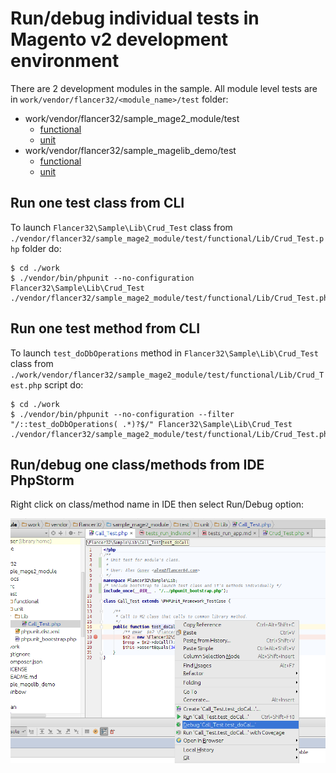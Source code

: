 # Run/debug individual tests in Magento v2 development environment

There are 2 development modules in the sample. 
All module level tests are in `work/vendor/flancer32/<module_name>/test` folder:

* work/vendor/flancer32/sample_mage2_module/test
    * [functional](../work/vendor/flancer32/sample_mage2_module/test/functional/)
    * [unit](../work/vendor/flancer32/sample_mage2_module/test/unit/)
* work/vendor/flancer32/sample_magelib_demo/test
    * [functional](../work/vendor/flancer32/sample_magelib_demo/test/functional/)
    * [unit](../work/vendor/flancer32/sample_magelib_demo/test/unit/)



## Run one test class from CLI

To launch `Flancer32\Sample\Lib\Crud_Test` class 
from `./vendor/flancer32/sample_mage2_module/test/functional/Lib/Crud_Test.php` folder
do:

    $ cd ./work
    $ ./vendor/bin/phpunit --no-configuration Flancer32\Sample\Lib\Crud_Test ./vendor/flancer32/sample_mage2_module/test/functional/Lib/Crud_Test.php




## Run one test method from CLI

To launch `test_doDbOperations` method 
in `Flancer32\Sample\Lib\Crud_Test` class 
from `./work/vendor/flancer32/sample_mage2_module/test/functional/Lib/Crud_Test.php` script 
do: 

    $ cd ./work
    $ ./vendor/bin/phpunit --no-configuration --filter "/::test_doDbOperations( .*)?$/" Flancer32\Sample\Lib\Crud_Test ./vendor/flancer32/sample_mage2_module/test/functional/Lib/Crud_Test.php


    
    
## Run/debug one class/methods from IDE PhpStorm

Right click on class/method name in IDE then select Run/Debug option: 

![tests_run_indiv_ide](./img/tests_run_indiv_ide.png)    
